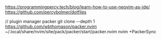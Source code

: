 https://programmingpercy.tech/blog/learn-how-to-use-neovim-as-ide/
https://github.com/percybolmer/dotfiles

// plugin manager packer 
    git clone --depth 1 https://github.com/wbthomason/packer.nvim ~/.local/share/nvim/site/pack/packer/start/packer.nvim
    nvim +PackerSync
